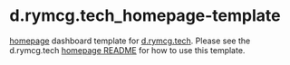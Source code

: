 # d.rymcg.tech_homepage-template
[homepage](https://github.com/benphelps/homepage) dashboard template
for [d.rymcg.tech](d.rymcg.tech). Please see the d.rymcg.tech
[homepage
README](https://github.com/EnigmaCurry/d.rymcg.tech/tree/master/homepage#readme)
for how to use this template.
